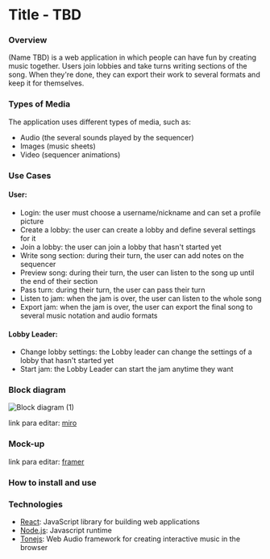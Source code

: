 # Title - TBD

### Overview

(Name TBD) is a web application in which people can have fun by creating music together. Users join lobbies and take turns writing sections of the song. When they're done, they can export their work to several formats and keep it for themselves.

### Types of Media
The application uses different types of media, such as:
  * Audio (the several sounds played by the sequencer)
  * Images (music sheets)
  * Video (sequencer animations)

### Use Cases

#### User:
  * Login: the user must choose a username/nickname and can set a profile picture
  * Create a lobby: the user can create a lobby and define several settings for it
  * Join a lobby: the user can join a lobby that hasn't started yet
  * Write song section: during their turn, the user can add notes on the sequencer
  * Preview song: during their turn, the user can listen to the song up until the end of their section 
  * Pass turn: during their turn, the user can pass their turn
  * Listen to jam: when the jam is over, the user can listen to the whole song
  * Export jam: when the jam is over, the user can export the final song to several music notation and audio formats

#### Lobby Leader:

  * Change lobby settings: the Lobby leader can change the settings of a lobby that hasn't started yet
  * Start jam: the Lobby Leader can start the jam anytime they want 

### Block diagram

![Block diagram (1)](https://user-images.githubusercontent.com/61831138/112857016-53d05600-90a8-11eb-91ad-a6a364393e04.jpg)

link para editar: [miro](https://miro.com/welcomeonboard/HLPSUFIjvCDol7kjUmAXiGEZJMSPVxuoaoUiQS3YoGbMLmTNmZaKHI4uKwBt4jZI)

### Mock-up

link para editar: [framer](https://framer.com/projects/Sequencer-App--xDJsuuMErWVXJM9c9W7d-cI87y?node=fz05UI8fr-page)

### How to install and use

### Technologies

* [React](https://reactjs.org/): JavaScript library for building web applications
* [Node.js](https://nodejs.org/): Javascript runtime
* [Tonejs](https://tonejs.github.io/): Web Audio framework for creating interactive music in the browser
